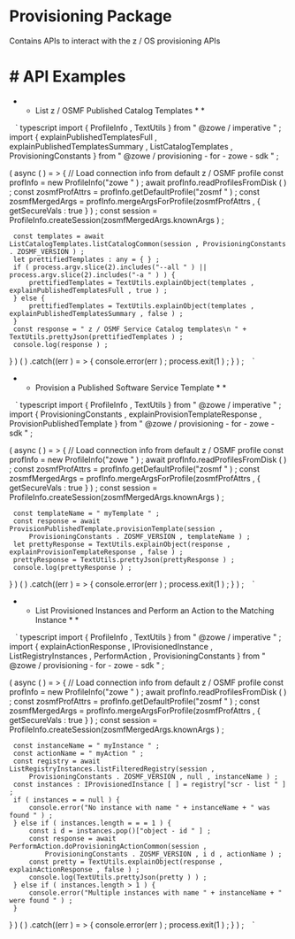 # Provisioning Package 

 Contains APIs to interact with the z / OS provisioning APIs 

 # # API Examples 

 * * List z / OSMF Published Catalog Templates * * 

 ` ` ` typescript 
 import { ProfileInfo , TextUtils } from " @zowe / imperative " ; 
 import { explainPublishedTemplatesFull , explainPublishedTemplatesSummary , ListCatalogTemplates , 
     ProvisioningConstants } from " @zowe / provisioning - for - zowe - sdk " ; 

 ( async ( ) = > { 
     // Load connection info from default z / OSMF profile 
     const profInfo = new ProfileInfo("zowe " ) ; 
     await profInfo.readProfilesFromDisk ( ) ; 
     const zosmfProfAttrs = profInfo.getDefaultProfile("zosmf " ) ; 
     const zosmfMergedArgs = profInfo.mergeArgsForProfile(zosmfProfAttrs , { getSecureVals : true } ) ; 
     const session = ProfileInfo.createSession(zosmfMergedArgs.knownArgs ) ; 

     const templates = await ListCatalogTemplates.listCatalogCommon(session , ProvisioningConstants . ZOSMF_VERSION ) ; 
     let prettifiedTemplates : any = { } ; 
     if ( process.argv.slice(2).includes("--all " ) || process.argv.slice(2).includes("-a " ) ) { 
         prettifiedTemplates = TextUtils.explainObject(templates , explainPublishedTemplatesFull , true ) ; 
     } else { 
         prettifiedTemplates = TextUtils.explainObject(templates , explainPublishedTemplatesSummary , false ) ; 
     } 
     const response = " z / OSMF Service Catalog templates\n " + TextUtils.prettyJson(prettifiedTemplates ) ; 
     console.log(response ) ; 
 } ) ( ) .catch((err ) = > { 
     console.error(err ) ; 
     process.exit(1 ) ; 
 } ) ; 
 ` ` ` 

 * * Provision a Published Software Service Template * * 

 ` ` ` typescript 
 import { ProfileInfo , TextUtils } from " @zowe / imperative " ; 
 import { ProvisioningConstants , explainProvisionTemplateResponse , 
     ProvisionPublishedTemplate } from " @zowe / provisioning - for - zowe - sdk " ; 

 ( async ( ) = > { 
     // Load connection info from default z / OSMF profile 
     const profInfo = new ProfileInfo("zowe " ) ; 
     await profInfo.readProfilesFromDisk ( ) ; 
     const zosmfProfAttrs = profInfo.getDefaultProfile("zosmf " ) ; 
     const zosmfMergedArgs = profInfo.mergeArgsForProfile(zosmfProfAttrs , { getSecureVals : true } ) ; 
     const session = ProfileInfo.createSession(zosmfMergedArgs.knownArgs ) ; 

     const templateName = " myTemplate " ; 
     const response = await ProvisionPublishedTemplate.provisionTemplate(session , 
         ProvisioningConstants . ZOSMF_VERSION , templateName ) ; 
     let prettyResponse = TextUtils.explainObject(response , explainProvisionTemplateResponse , false ) ; 
     prettyResponse = TextUtils.prettyJson(prettyResponse ) ; 
     console.log(prettyResponse ) ; 
 } ) ( ) .catch((err ) = > { 
     console.error(err ) ; 
     process.exit(1 ) ; 
 } ) ; 
 ` ` ` 

 * * List Provisioned Instances and Perform an Action to the Matching Instance * * 

 ` ` ` typescript 
 import { ProfileInfo , TextUtils } from " @zowe / imperative " ; 
 import { explainActionResponse , IProvisionedInstance , ListRegistryInstances , PerformAction , 
     ProvisioningConstants } from " @zowe / provisioning - for - zowe - sdk " ; 

 ( async ( ) = > { 
     // Load connection info from default z / OSMF profile 
     const profInfo = new ProfileInfo("zowe " ) ; 
     await profInfo.readProfilesFromDisk ( ) ; 
     const zosmfProfAttrs = profInfo.getDefaultProfile("zosmf " ) ; 
     const zosmfMergedArgs = profInfo.mergeArgsForProfile(zosmfProfAttrs , { getSecureVals : true } ) ; 
     const session = ProfileInfo.createSession(zosmfMergedArgs.knownArgs ) ; 

     const instanceName = " myInstance " ; 
     const actionName = " myAction " ; 
     const registry = await ListRegistryInstances.listFilteredRegistry(session , 
         ProvisioningConstants . ZOSMF_VERSION , null , instanceName ) ; 
     const instances : IProvisionedInstance [ ] = registry["scr - list " ] ; 
     if ( instances = = null ) { 
         console.error("No instance with name " + instanceName + " was found " ) ; 
     } else if ( instances.length = = = 1 ) { 
         const i d = instances.pop()["object - id " ] ; 
         const response = await PerformAction.doProvisioningActionCommon(session , 
             ProvisioningConstants . ZOSMF_VERSION , i d , actionName ) ; 
         const pretty = TextUtils.explainObject(response , explainActionResponse , false ) ; 
         console.log(TextUtils.prettyJson(pretty ) ) ; 
     } else if ( instances.length > 1 ) { 
         console.error("Multiple instances with name " + instanceName + " were found " ) ; 
     } 
 } ) ( ) .catch((err ) = > { 
     console.error(err ) ; 
     process.exit(1 ) ; 
 } ) ; 
 ` ` ` 
